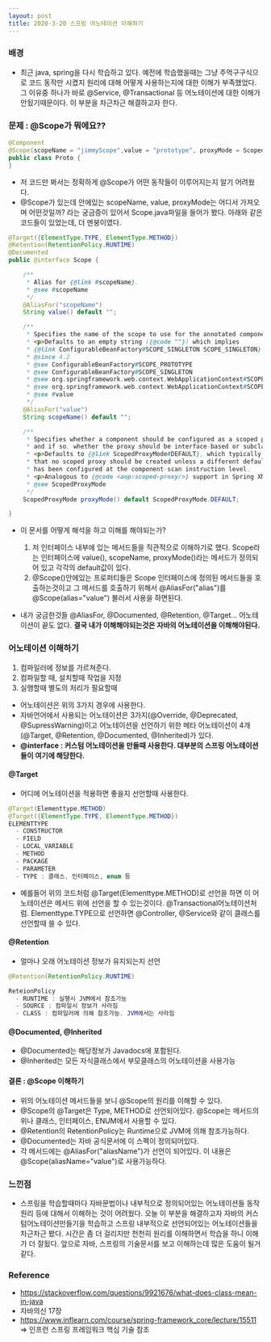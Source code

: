 ```yaml
---
layout: post
title: 2020-3-20 스프링 어노테이션 이해하기
---
```

### 배경
- 최근 java, spring을 다시 학습하고 있다. 예전에 학습했을때는 그냥 주먹구구식으로 코드 동작만 시켰지 원리에 대해 어떻게 사용하는지에 대한 이해가 부족했었다. 그 이유중 하나가 바로 @Service, @Transactional 등 어노테이션에 대한 이해가 안됬기때문이다. 이 부분을 차근차근 해결하고자 한다.


### 문제 : @Scope가 뭐에요??
```java
@Component
@Scope(scopeName = "jimmyScope",value = "prototype", proxyMode = ScopedProxyMode.TARGET_CLASS)
public class Proto {
}
```

- 저 코드만 봐서는 정확하게 @Scope가 어떤 동작들이 이루어지는지 알기 어려웠다.
- @Scope가 있는데 안에있는 scopeName, value, proxyMode는 어디서 가져오며 어떤것일까? 라는 궁금증이 있어서 Scope.java파일을 들어가 봤다. 아래와 같은 코드들이 있었는데, 더 멘붕이였다.

```java
@Target({ElementType.TYPE, ElementType.METHOD})
@Retention(RetentionPolicy.RUNTIME)
@Documented
public @interface Scope {

	/**
	 * Alias for {@link #scopeName}.
	 * @see #scopeName
	 */
	@AliasFor("scopeName")
	String value() default "";

	/**
	 * Specifies the name of the scope to use for the annotated component/bean.
	 * <p>Defaults to an empty string ({@code ""}) which implies
	 * {@link ConfigurableBeanFactory#SCOPE_SINGLETON SCOPE_SINGLETON}.
	 * @since 4.2
	 * @see ConfigurableBeanFactory#SCOPE_PROTOTYPE
	 * @see ConfigurableBeanFactory#SCOPE_SINGLETON
	 * @see org.springframework.web.context.WebApplicationContext#SCOPE_REQUEST
	 * @see org.springframework.web.context.WebApplicationContext#SCOPE_SESSION
	 * @see #value
	 */
	@AliasFor("value")
	String scopeName() default "";

	/**
	 * Specifies whether a component should be configured as a scoped proxy
	 * and if so, whether the proxy should be interface-based or subclass-based.
	 * <p>Defaults to {@link ScopedProxyMode#DEFAULT}, which typically indicates
	 * that no scoped proxy should be created unless a different default
	 * has been configured at the component-scan instruction level.
	 * <p>Analogous to {@code <aop:scoped-proxy/>} support in Spring XML.
	 * @see ScopedProxyMode
	 */
	ScopedProxyMode proxyMode() default ScopedProxyMode.DEFAULT;

}
```

- 이 문서를 어떻게 해석을 하고 이해를 해야되는가?

  1. 저 인터페이스 내부에 있는 메서드들을 직관적으로 이해하기로 했다. Scope라는 인터페이스에 value(), scopeName, proxyMode()라는 메서드가 정의되어 있고 각각의 default값이 있다.
  2. @Scope()안에있는 프로퍼티들은 Scope 인터페이스에 정의된 메서드들을 호출하는것이고 그 메서드를 호출하기 위해서 @AliasFor("alias")를 @Scope(alias="value") 불러서 사용을 하면된다.

- 내가 궁금한것들 @AliasFor, @Documented, @Retention, @Target... 어노테이션이 끝도 없다. **결국 내가 이해해야되는것은 자바의 어노테이션을 이해해야된다.**

### 어노테이션 이해하기

1. 컴파일러에 정보를 가르쳐준다.
2. 컴파일할 때, 설치할때 작업을 지정
3. 실행할때 별도의 처리가 필요할때

- 어노테이션은 위의 3가지 경우에 사용한다.
- 자바언어에서 사용되는 어노테이션은 3가지(@Override, @Deprecated, @SupressWarning)이고 어노테이션을 선언하기 위한 메타 어노테이션이 4개(@Target, @Retention, @Documented, @Inherited)가 있다.
- **@interface : 커스텀 어노테이션을 만들때 사용한다. 대부분의 스프링 어노테이션들이 여기에 해당한다.**


#### @Target

- 어디에 어노테이션을 적용하면 좋을지 선언할때 사용한다.

```java
@Target(Elementtype.METHOD)
@Target({ElementType.TYPE, ElementType.METHOD})
ELEMENTTYPE
  - CONSTRUCTOR
  - FIELD
  - LOCAL_VARIABLE
  - METHOD
  - PACKAGE
  - PARAMETER
  - TYPE : 클래스, 인터페이스, enum 등
```

- 예를들어 위의 코드처럼 @Target(Elementtype.METHOD)로 선언을 하면 이 어노테이션은 메서드 위에 선언을 할 수 있는것이다. @Transactional어노테이션처럼. Elementtype.TYPE으로 선언하면 @Controller, @Service와 같이 클래스를 선언할때 쓸 수 있다.

#### @Retention

- 얼마나 오래 어노테이션 정보가 유지되는지 선언

```java
@Retention(RetentionPolicy.RUNTIME)

ReteionPolicy
  - RUNTIME : 실행시 JVM에서 참조가능
  - SOURCE : 컴파일시 정보가 사라짐
  - CLASS : 컴파일러에 의해 참조가능. JVM에서는 사라짐
```

#### @Documented, @Inherited

- @Documented는 해당정보가 Javadocs에 포함된다.
- @Inherited는 모든 자식클래스에서 부모클래스의 어노테이션을 사용가능


#### 결론 : @Scope 이해하기

- 위의 어노테이션 메서드들을 보니 @Scope의 원리를 이해할 수 있다.
- @Scope의 @Target은 Type, METHOD로 선언되어있다. @Scope는 메서드의 위나 클래스, 인터페이스, ENUM에서 사용할 수 있다.
- @Retention의 RetentionPolicy는 Runtime으로 JVM에 의해 참조가능하다.
- @Documented는 자바 공식문서에 이 스펙이 정의되어있다.
- 각 메서드에는 @AliasFor("aliasName")가 선언이 되어있다. 이 내용은 @Scope(aliasName="value")로 사용가능하다.

### 느낀점

- 스프링을 학습할때마다 자바문법이나 내부적으로 정의되어있는 어노테이션들 동작원리 등에 대해서 이해하는 것이 어려웠다. 오늘 이 부분을 해결하고자 자바의 커스텀어노테이션만들기을 학습하고 스프링 내부적으로 선언되어있는 어노테이션들을 차근차근 봤다. 시간은 좀 더 걸리지만 천천히 원리를 이해하면서 학습을 하니 이해가 더 잘됬다. 앞으로 자바, 스프링의 기술문서를 보고 이해하는데 많은 도움이 될거같다.

### Reference

- https://stackoverflow.com/questions/9921676/what-does-class-mean-in-java
- 자바의신 17장
- https://www.inflearn.com/course/spring-framework_core/lecture/15511 => 인프런 스프링 프레임워크 핵심 기술 참조
